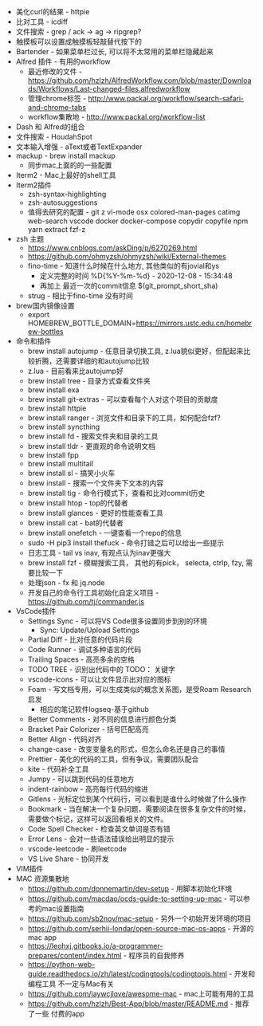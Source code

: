 * 美化curl的结果 - httpie
* 比对工具 - icdiff
* 文件搜索 - grep / ack -> ag -> ripgrep?
* 触摸板可以设置成触摸板轻敲替代按下的
* Bartender - 如果菜单栏过长, 可以将不太常用的菜单栏隐藏起来
* Alfred 插件 - 有用的workflow
    * 最近修改的文件 - https://github.com/hzlzh/AlfredWorkflow.com/blob/master/Downloads/Workflows/Last-changed-files.alfredworkflow
    * 管理chrome标签 - http://www.packal.org/workflow/search-safari-and-chrome-tabs
    * workflow集散地 - http://www.packal.org/workflow-list
* Dash 和 Alfred的组合
* 文件搜索 - HoudahSpot
* 文本输入增强 - aText或者TextExpander
* mackup - brew install mackup
    * 同步mac上面的的一些配置
* Iterm2 - Mac上最好的shell工具
* Iterm2插件
    * zsh-syntax-highlighting
    * zsh-autosuggestions
    * 值得去研究的配置 - git z vi-mode osx colored-man-pages catimg web-search vscode docker docker-compose copydir copyfile npm yarn extract fzf-z
* zsh 主题
    * https://www.cnblogs.com/askDing/p/6270269.html
    * https://github.com/ohmyzsh/ohmyzsh/wiki/External-themes
    * fino-time - 知道什么时候在什么地方, 其他类似的有jovial和ys
        * 定义完整的时间 %D{%Y-%m-%d} - 2020-12-08 - 15:34:48
        * 再加上 最近一次的commit信息 \$(git_prompt_short_sha)
    * strug - 相比于fino-time 没有时间
* brew国内镜像设置
    * export HOMEBREW_BOTTLE_DOMAIN=https://mirrors.ustc.edu.cn/homebrew-bottles
* 命令和插件
    * brew install autojump - 任意目录切换工具, z.lua貌似更好，但配起来比较折腾，还需要详细的和autojump比较
    * z.lua - 目前看来比autojump好
    * brew install tree - 目录方式查看文件夹
    * brew install exa
    * brew install git-extras - 可以查看每个人对这个项目的贡献度
    * brew install httpie
    * brew install ranger - 浏览文件和目录下的工具，如何配合fzf?
    * brew install syncthing
    * brew install fd - 搜索文件夹和目录的工具
    * brew install tldr - 更直观的命令说明文档
    * brew install fpp
    * brew install multitail
    * brew install sl - 搞笑小火车
    * brew install   - 搜索一个文件夹下文本的内容
    * brew install tig - 命令行模式下，查看和比对commit历史
    * brew install htop - top的代替者
    * brew install glances - 更好的性能查看工具
    * brew install cat - bat的代替者
    * brew install onefetch - 一键查看一个repo的信息
    * sudo -H  pip3 install thefuck - 命令打错之后可以给出一些提示
    * 日志工具 - tail vs inav, 有观点认为inav更强大
    * brew install fzf - 模糊搜索工具， 其他的有pick， selecta, ctrlp, fzy, 需要比较一下
    * 处理json - fx 和 jq.node
    * 开发自己的命令行工具初始化自定义项目 - https://github.com/tj/commander.js
* VsCode插件
    * Settings Sync - 可以将VS Code很多设置同步到别的环境
        * Sync: Update/Upload Settings
    * Partial Diff - 比对任意的代码片段
    * Code Runner - 调试多种语言的代码
    * Trailing Spaces - 高亮多余的空格
    * TODO TREE - 识别出代码中的 TODO： 关键字
    * vscode-icons - 可以让文件显示出对应的图标
    * Foam - 写文档专用，可以生成类似的概念关系图，是受Roam Research启发
        * 相应的笔记软件logseq-基于github
    * Better Comments - 对不同的信息进行颜色分类
    * Bracket Pair Colorizer - 括号匹配高亮
    * Better Align - 代码对齐
    * change-case - 改变变量名的形式，但怎么命名还是自己的事情
    * Prettier - 美化的代码的工具，但有争议，需要团队配合
    * kite - 代码补全工具
    * Jumpy - 可以跳到代码的任意地方
    * indent-rainbow - 高亮每行代码的缩进
    * Gitlens - 光标定位到某个代码行，可以看到是谁什么时候做了什么操作
    * Bookmark - 当在解决一个复杂问题，需要阅读在很多复杂文件的时候，需要做个标记，这样可以返回看相关的文件。
    * Code Spell Checker - 检查英文单词是否有错
    * Error Lens - 会对一些语法错误给出明显的提示
    * vscode-leetcode - 刷leetcode
    * VS Live Share - 协同开发
* VIM插件
* MAC 资源集散地
    * https://github.com/donnemartin/dev-setup - 用脚本初始化环境
    * https://github.com/macdao/ocds-guide-to-setting-up-mac - 可以参考的mac设置指南
    * https://github.com/sb2nov/mac-setup - 另外一个初始开发环境的项目
    * https://github.com/serhii-londar/open-source-mac-os-apps - 开源的mac app
    * https://leohxj.gitbooks.io/a-programmer-prepares/content/index.html - 程序员的自我修养
    * https://python-web-guide.readthedocs.io/zh/latest/codingtools/codingtools.html - 开发和编程工具 不一定与Mac有关
    * https://github.com/jaywcjlove/awesome-mac - mac上可能有用的工具
    * https://github.com/hzlzh/Best-App/blob/master/README.md - 推荐了一些 付费的app